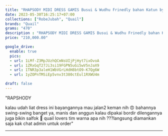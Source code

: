 ```yaml
---
title: "RHAPSODY MIDI DRESS GAMIS Busui & Wudhu Frinedly bahan Katun by Quail Hijab"
date: 2023-05-30T16:25:17+07:00
collections: ["RobeJubah", "Quail"]
brands: "Quail"
grams: "470"
description : "RHAPSODY MIDI DRESS GAMIS Busui & Wudhu Frinedly bahan Katun by Quail Hijab"
price: "210,000.00"

google_drive:
  enable: true
  pics:
  - url: 1LMf-Z3MpJUzhQCmNsUIjPjHyt7ixOvoA
  - url: 1ZRxGqT27Ji3si19FGPN5uGi5wV5nJaX9
  - url: 1TNR3p3aleH1WbVGrLHdH8btO9-K7Qg6W
  - url: 1yZOPnTMSiEp5vnv3t380ctEul1RXWU4m

draft: false
---
```


"RAPSHODY  

kalau udah liat dress ini bayangannya mau jalan2 keman nih 😍 bahannya swing-swing banget ya, manis dan anggun kalau dipakai 
bordir dilengannya juga bikin salfok 🥰  quail lovers tim warna apa nih ???langsung diamankan saja kak 
chat admin untuk order"

----    
 
